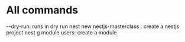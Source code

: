 # All commands

--dry-run: runs in dry run
nest new nestjs-masterclass : create a nestjs project
nest g module users: create a module
